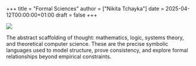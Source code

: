 +++
title = "Formal Sciences"
author = ["Nikita Tchayka"]
date = 2025-04-12T00:00:00+01:00
draft = false
+++

<img class="noise" src="/images/formal_sciences.png"></img>

The abstract scaffolding of thought: mathematics, logic, systems theory, and theoretical computer science. These are the precise symbolic languages used to model structure, prove consistency, and explore formal relationships beyond empirical constraints.
